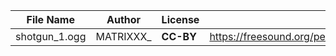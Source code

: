 | File Name        | Author   | License   | Link                            |
|------------------|----------|-----------|---------------------------------|
| shotgun_1.ogg    | MATRIXXX_ |**CC-BY**  | https://freesound.org/people/MATRIXXX_/sounds/473846/ |

